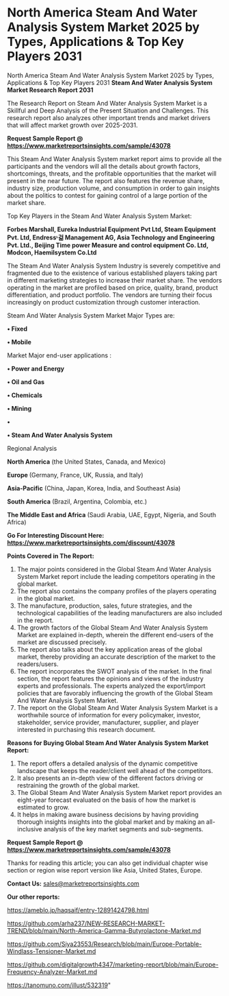 # North America Steam And Water Analysis System Market 2025 by Types, Applications & Top Key Players 2031
 North America Steam And Water Analysis System Market 2025 by Types, Applications & Top Key Players 2031
<strong>Steam And Water Analysis System Market Research Report 2031</strong>

The Research Report on Steam And Water Analysis System Market is a Skillful and Deep Analysis of the Present Situation and Challenges. This research report also analyzes other important trends and market drivers that will affect market growth over 2025-2031.

<strong>Request Sample Report @ <a href=https://www.marketreportsinsights.com/sample/43078>https://www.marketreportsinsights.com/sample/43078</a></strong>

This Steam And Water Analysis System market report aims to provide all the participants and the vendors will all the details about growth factors, shortcomings, threats, and the profitable opportunities that the market will present in the near future. The report also features the revenue share, industry size, production volume, and consumption in order to gain insights about the politics to contest for gaining control of a large portion of the market share.

Top Key Players in the Steam And Water Analysis System Market:

<strong>Forbes Marshall, Eureka Industrial Equipment Pvt Ltd, Steam Equipment Pvt. Ltd, Endressᶫ걺 Management AG, Asia Technology and Engineering Pvt. Ltd., Beijing Time power Measure and control equipment Co. Ltd, Modcon, Haemilsystem Co.Ltd</strong>

The Steam And Water Analysis System Industry is severely competitive and fragmented due to the existence of various established players taking part in different marketing strategies to increase their market share. The vendors operating in the market are profiled based on price, quality, brand, product differentiation, and product portfolio. The vendors are turning their focus increasingly on product customization through customer interaction.

Steam And Water Analysis System Market Major Types are:

<strong>•  Fixed

•  Mobile</strong>

Market Major end-user applications :

<strong>•  Power and Energy

•  Oil and Gas

•  Chemicals

•  Mining

•  

•  Steam And Water Analysis System</strong>

Regional Analysis

</u><strong><b>North America</b></strong> (the United States, Canada, and Mexico)

<strong><b>Europe </b></strong>(Germany, France, UK, Russia, and Italy)

<strong><b>Asia-Pacific</b></strong> (China, Japan, Korea, India, and Southeast Asia)

<strong><b>South America</b></strong> (Brazil, Argentina, Colombia, etc.)

<strong><b>The Middle East and Africa</b></strong> (Saudi Arabia, UAE, Egypt, Nigeria, and South Africa)

<strong>Go For Interesting Discount Here: <a href=https://www.marketreportsinsights.com/discount/43078>https://www.marketreportsinsights.com/discount/43078</a></strong>

<strong>Points Covered in The Report:</strong>
<ol>
  <li>The major points considered in the Global Steam And Water Analysis System Market report include the leading competitors operating in the global market.</li>
  <li>The report also contains the company profiles of the players operating in the global market.</li>
  <li>The manufacture, production, sales, future strategies, and the technological capabilities of the leading manufacturers are also included in the report.</li>
  <li>The growth factors of the Global Steam And Water Analysis System Market are explained in-depth, wherein the different end-users of the market are discussed precisely.</li>
  <li>The report also talks about the key application areas of the global market, thereby providing an accurate description of the market to the readers/users.</li>
  <li>The report incorporates the SWOT analysis of the market. In the final section, the report features the opinions and views of the industry experts and professionals. The experts analyzed the export/import policies that are favorably influencing the growth of the Global Steam And Water Analysis System Market.</li>
  <li>The report on the Global Steam And Water Analysis System Market is a worthwhile source of information for every policymaker, investor, stakeholder, service provider, manufacturer, supplier, and player interested in purchasing this research document.</li>
</ol>
<strong>Reasons for Buying Global Steam And Water Analysis System Market Report:</strong>

<ol>
  <li>The report offers a detailed analysis of the dynamic competitive landscape that keeps the reader/client well ahead of the competitors.</li>
  <li>It also presents an in-depth view of the different factors driving or restraining the growth of the global market.</li>
  <li>The Global Steam And Water Analysis System Market report provides an eight-year forecast evaluated on the basis of how the market is estimated to grow.</li>
  <li>It helps in making aware business decisions by having providing thorough insights insights into the global market and by making an all-inclusive analysis of the key market segments and sub-segments.</li>
</ol>
<strong>Request Sample Report @ <a href=https://www.marketreportsinsights.com/sample/43078>https://www.marketreportsinsights.com/sample/43078</a></strong>


Thanks for reading this article; you can also get individual chapter wise section or region wise report version like Asia, United States, Europe.

<strong>Contact Us:</strong>
sales@marketreportsinsights.com

<strong>Our other reports:</strong>

<a href=https://ameblo.jp/haqsaif/entry-12891424798.html>https://ameblo.jp/haqsaif/entry-12891424798.html</a>

<a href=https://github.com/arha237/NEW-RESEARCH-MARKET-TREND/blob/main/North-America-Gamma-Butyrolactone-Market.md>https://github.com/arha237/NEW-RESEARCH-MARKET-TREND/blob/main/North-America-Gamma-Butyrolactone-Market.md</a>

<a href=https://github.com/Siya23553/Research/blob/main/Europe-Portable-Windlass-Tensioner-Market.md>https://github.com/Siya23553/Research/blob/main/Europe-Portable-Windlass-Tensioner-Market.md</a>

<a href=https://github.com/digitalgrowth4347/marketing-report/blob/main/Europe-Frequency-Analyzer-Market.md>https://github.com/digitalgrowth4347/marketing-report/blob/main/Europe-Frequency-Analyzer-Market.md</a>

<a href=https://tanomuno.com/illust/532319>https://tanomuno.com/illust/532319</a>"
